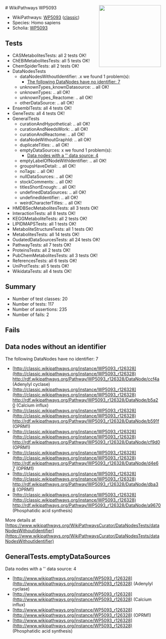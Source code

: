 <img style="float: right; width: 200px" src="https://upload.wikimedia.org/wikipedia/commons/thumb/8/83/Wplogo_with_text_500.png/640px-Wplogo_with_text_500.png" />
# WikiPathways WP5093

* WikiPathways: [WP5093](https://wikipathways.org/pathways/WP5093) ([classic](https://classic.wikipathways.org/instance/WP5093))
* Species: Homo sapiens
* Scholia: [WP5093](https://scholia.toolforge.org/wikipathways/WP5093)
## Tests
* CASMetabolitesTests: all 2 tests OK!
* ChEBIMetabolitesTests: all 5 tests OK!
* ChemSpiderTests: all 2 tests OK!
* DataNodesTests
    * dataNodesWithoutIdentifier: .x we found 1 problem(s):
        * [The following DataNodes have no identifier: 7](#d2d32fa6)
    * unknownTypes_knownDatasource: .. all OK!
    * unknownTypes: .. all OK!
    * unknownTypes_Reactome: .. all OK!
    * otherDataSource: .. all OK!
* EnsemblTests: all 4 tests OK!
* GeneTests: all 4 tests OK!
* GeneralTests
    * curationAndHypothetical: .. all OK!
    * curationAndNeedsWork: .. all OK!
    * curationAndReactome: .. all OK!
    * dataNodeWithoutGraphId: .. all OK!
    * duplicateTitles: .. all OK!
    * emptyDataSources: x we found 1 problem(s):
        * [Data nodes with a '' data source: 4](#3d121fcf)
    * emptyLabelOfNodeWithIdentifier: .. all OK!
    * groupsHaveDetail: .. all OK!
    * noTags: .. all OK!
    * nullDataSources: .. all OK!
    * stockComments: .. all OK!
    * titlesShortEnough: .. all OK!
    * undefinedDataSources: .. all OK!
    * undefinedIdentifier: .. all OK!
    * weirdCharacterTitles: .. all OK!
* HMDBSecMetabolitesTests: all 3 tests OK!
* InteractionTests: all 8 tests OK!
* KEGGMetaboliteTests: all 2 tests OK!
* LIPIDMAPSTests: all 1 tests OK!
* MetaboliteStructureTests: all 1 tests OK!
* MetabolitesTests: all 14 tests OK!
* OudatedDataSourcesTests: all 24 tests OK!
* PathwayTests: all 7 tests OK!
* ProteinsTests: all 2 tests OK!
* PubChemMetabolitesTests: all 3 tests OK!
* ReferencesTests: all 6 tests OK!
* UniProtTests: all 5 tests OK!
* WikidataTests: all 4 tests OK!


## Summary

* Number of test classes: 20
* Number of tests: 117
* Number of assertions: 235
* Number of fails: 2

## Fails

<a name="d2d32fa6" />

## Data nodes without an identifier

The following DataNodes have no identifier: 7

* [http://classic.wikipathways.org/instance/WP5093_r126328](http://classic.wikipathways.org/instance/WP5093_r126328) http://rdf.wikipathways.org/Pathway/WP5093_r126328/DataNode/ccf4a (Adenylyl 
cyclase)
* [http://classic.wikipathways.org/instance/WP5093_r126328](http://classic.wikipathways.org/instance/WP5093_r126328) http://rdf.wikipathways.org/Pathway/WP5093_r126328/DataNode/b5a20 (Calcium
influx)
* [http://classic.wikipathways.org/instance/WP5093_r126328](http://classic.wikipathways.org/instance/WP5093_r126328) http://rdf.wikipathways.org/Pathway/WP5093_r126328/DataNode/b591f (OPRM1)
* [http://classic.wikipathways.org/instance/WP5093_r126328](http://classic.wikipathways.org/instance/WP5093_r126328) http://rdf.wikipathways.org/Pathway/WP5093_r126328/DataNode/cf9d0 (OPRM1)
* [http://classic.wikipathways.org/instance/WP5093_r126328](http://classic.wikipathways.org/instance/WP5093_r126328) http://rdf.wikipathways.org/Pathway/WP5093_r126328/DataNode/d4e67 (OPRM1)
* [http://classic.wikipathways.org/instance/WP5093_r126328](http://classic.wikipathways.org/instance/WP5093_r126328) http://rdf.wikipathways.org/Pathway/WP5093_r126328/DataNode/dba38 (OPRM1)
* [http://classic.wikipathways.org/instance/WP5093_r126328](http://classic.wikipathways.org/instance/WP5093_r126328) http://rdf.wikipathways.org/Pathway/WP5093_r126328/DataNode/a9670 (Phosphatidic 
acid synthesis)


More details at [https://www.wikipathways.org/WikiPathwaysCurator/DataNodesTests/dataNodesWithoutIdentifier](https://www.wikipathways.org/WikiPathwaysCurator/DataNodesTests/dataNodesWithoutIdentifier)

<a name="3d121fcf" />

## GeneralTests.emptyDataSources

Data nodes with a '' data source: 4

* [http://www.wikipathways.org/instance/WP5093_r126328](http://www.wikipathways.org/instance/WP5093_r126328) (Adenylyl 
cyclase)
* [http://www.wikipathways.org/instance/WP5093_r126328](http://www.wikipathways.org/instance/WP5093_r126328) (Calcium
influx)
* [http://www.wikipathways.org/instance/WP5093_r126328](http://www.wikipathways.org/instance/WP5093_r126328) (OPRM1)
* [http://www.wikipathways.org/instance/WP5093_r126328](http://www.wikipathways.org/instance/WP5093_r126328) (Phosphatidic 
acid synthesis)


